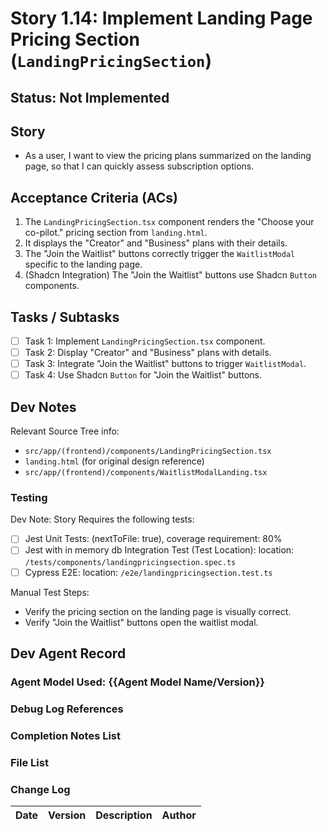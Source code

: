 # Story 1.14: Implement Landing Page Pricing Section (`LandingPricingSection`)

## Status: Not Implemented

## Story

- As a user, I want to view the pricing plans summarized on the landing page, so that I can quickly assess subscription options.

## Acceptance Criteria (ACs)

1.  The `LandingPricingSection.tsx` component renders the "Choose your co-pilot." pricing section from `landing.html`.
2.  It displays the "Creator" and "Business" plans with their details.
3.  The "Join the Waitlist" buttons correctly trigger the `WaitlistModal` specific to the landing page.
4.  (Shadcn Integration) The "Join the Waitlist" buttons use Shadcn `Button` components.

## Tasks / Subtasks

- [ ] Task 1: Implement `LandingPricingSection.tsx` component.
- [ ] Task 2: Display "Creator" and "Business" plans with details.
- [ ] Task 3: Integrate "Join the Waitlist" buttons to trigger `WaitlistModal`.
- [ ] Task 4: Use Shadcn `Button` for "Join the Waitlist" buttons.

## Dev Notes

Relevant Source Tree info:
- `src/app/(frontend)/components/LandingPricingSection.tsx`
- `landing.html` (for original design reference)
- `src/app/(frontend)/components/WaitlistModalLanding.tsx`

### Testing

Dev Note: Story Requires the following tests:

- [ ] Jest Unit Tests: (nextToFile: true), coverage requirement: 80%
- [ ] Jest with in memory db Integration Test (Test Location): location: `/tests/components/landingpricingsection.spec.ts`
- [ ] Cypress E2E: location: `/e2e/landingpricingsection.test.ts`

Manual Test Steps:
- Verify the pricing section on the landing page is visually correct.
- Verify "Join the Waitlist" buttons open the waitlist modal.

## Dev Agent Record

### Agent Model Used: {{Agent Model Name/Version}}

### Debug Log References

### Completion Notes List

### File List

### Change Log

| Date | Version | Description | Author |
| :--- | :------ | :---------- | :----- |
